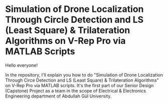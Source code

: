 # Simulation of Drone Localization Through Circle Detection and LS (Least Square) & Trilateration Algorithms on V-Rep Pro via MATLAB Scripts

Hello everyone!

In the repository, I'll explain you how to do "Simulation of Drone Localization Through Circe Detection and LS (Least Square) & Trilateration Algorithms" on V-Rep Pro via MATLAB scripts. It's the first part of our Senior Design (Capstone) Project as a team in the scope of Electrical & Electronics Engineering department of Abdullah Gül University.
